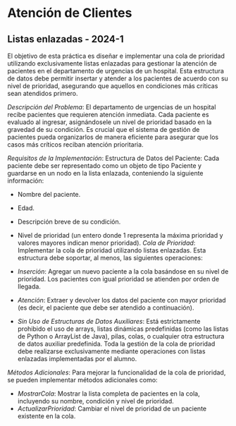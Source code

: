 # Atención de Clientes
## Listas enlazadas - 2024-1
El objetivo de esta práctica es diseñar e implementar una cola de prioridad utilizando exclusivamente listas enlazadas para gestionar la atención de pacientes en el departamento de urgencias de un hospital. Esta estructura de datos debe permitir insertar y atender a los pacientes de acuerdo con su nivel de prioridad, asegurando que aquellos en condiciones más críticas sean atendidos primero.

*Descripción del Problema*:
El departamento de urgencias de un hospital recibe pacientes que requieren atención inmediata. Cada paciente es evaluado al ingresar, asignándosele un nivel de prioridad basado en la gravedad de su condición. Es crucial que el sistema de gestión de pacientes pueda organizarlos de manera eficiente para asegurar que los casos más críticos reciban atención prioritaria.

*Requisitos de la Implementación*:
Estructura de Datos del Paciente: Cada paciente debe ser representado como un objeto de tipo Paciente y guardarse en un nodo en la lista enlazada, conteniendo la siguiente información:

* Nombre del paciente.
* Edad.
* Descripción breve de su condición.
* Nivel de prioridad (un entero donde 1 representa la máxima prioridad y valores mayores indican menor prioridad).
*Cola de Prioridad*: Implementar la cola de prioridad utilizando listas enlazadas. Esta estructura debe soportar, al menos, las siguientes operaciones:

* *Inserción*: Agregar un nuevo paciente a la cola basándose en su nivel de prioridad. Los pacientes con igual prioridad se atienden por orden de llegada.
* *Atención*: Extraer y devolver los datos del paciente con mayor prioridad (es decir, el paciente que debe ser atendido a continuación).
* *Sin Uso de Estructuras de Datos Auxiliares*: Está estrictamente prohibido el uso de arrays, listas dinámicas predefinidas (como las listas de Python o ArrayList de Java), pilas, colas, o cualquier otra estructura de datos auxiliar predefinida. Toda la gestión de la cola de prioridad debe realizarse exclusivamente mediante operaciones con listas enlazadas implementadas por el alumno.

*Métodos Adicionales*: Para mejorar la funcionalidad de la cola de prioridad, se pueden implementar métodos adicionales como:

* *MostrarCola*: Mostrar la lista completa de pacientes en la cola, incluyendo su nombre, condición y nivel de prioridad.
* *ActualizarPrioridad*: Cambiar el nivel de prioridad de un paciente existente en la cola.
